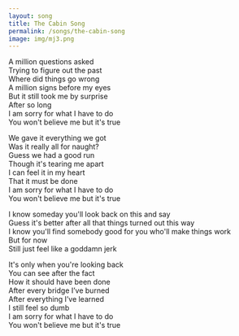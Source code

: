 ```yaml
---
layout: song
title: The Cabin Song
permalink: /songs/the-cabin-song
image: img/mj3.png
---
```


A million questions asked<br />
Trying to figure out the past<br />
Where did things go wrong<br />
A million signs before my eyes<br />
But it still took me by surprise<br />
After so long<br />
I am sorry for what I have to do<br />
You won't believe me but it's true

We gave it everything we got <br />
Was it really all for naught?<br />
Guess we had a good run<br />
Though it's tearing me apart<br />
I can feel it in my heart<br />
That it must be done<br />
I am sorry for what I have to do<br />
You won't believe me but it's true

I know someday you'll look back on this and say<br />
Guess it's better after all that things turned out this way<br />
I know you'll find somebody good for you who'll make things work<br />
But for now<br />
Still just feel like a goddamn jerk

It's only when you're looking back<br />
You can see after the fact<br />
How it should have been done<br />
After every bridge I’ve burned<br />
After everything I’ve learned<br />
I still feel so dumb<br />
I am sorry for what I have to do<br />
You won't believe me but it's true
